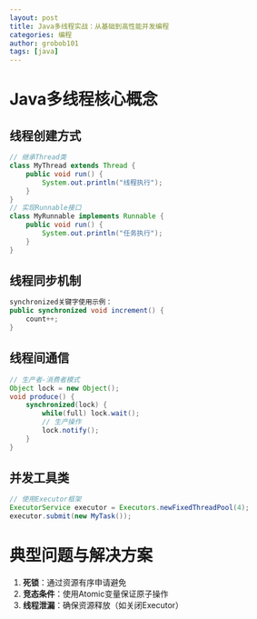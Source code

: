 ```yaml
---
layout: post
title: Java多线程实战：从基础到高性能并发编程
categories: 编程
author: grobob101
tags: [java]
---
```


# Java多线程核心概念

## 线程创建方式
```java
// 继承Thread类
class MyThread extends Thread {
    public void run() {
        System.out.println("线程执行");
    }
}
// 实现Runnable接口
class MyRunnable implements Runnable {
    public void run() {
        System.out.println("任务执行");
    }
}
```

## 线程同步机制
```java
synchronized关键字使用示例：
public synchronized void increment() {
    count++;
}
```

## 线程间通信
```java
// 生产者-消费者模式
Object lock = new Object();
void produce() {
    synchronized(lock) {
        while(full) lock.wait();
        // 生产操作
        lock.notify();
    }
}
```

## 并发工具类
```java
// 使用Executor框架
ExecutorService executor = Executors.newFixedThreadPool(4);
executor.submit(new MyTask());
```

# 典型问题与解决方案
1. **死锁**：通过资源有序申请避免
2. **竞态条件**：使用Atomic变量保证原子操作
3. **线程泄漏**：确保资源释放（如关闭Executor）